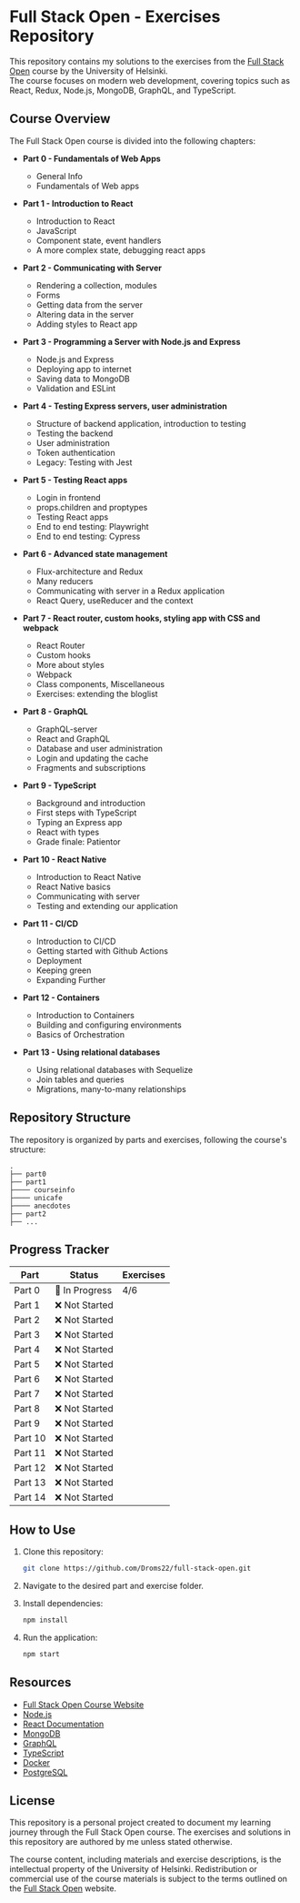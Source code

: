 # Full Stack Open - Exercises Repository

This repository contains my solutions to the exercises from the [Full Stack Open](https://fullstackopen.com) course by the University of Helsinki. \
The course focuses on modern web development, covering topics such as React, Redux, Node.js, MongoDB, GraphQL, and TypeScript.

## Course Overview

The Full Stack Open course is divided into the following chapters:

- **Part 0 - Fundamentals of Web Apps**

  - General Info
  - Fundamentals of Web apps

- **Part 1 - Introduction to React**

  - Introduction to React
  - JavaScript
  - Component state, event handlers
  - A more complex state, debugging react apps

- **Part 2 - Communicating with Server**

  - Rendering a collection, modules
  - Forms
  - Getting data from the server
  - Altering data in the server
  - Adding styles to React app

- **Part 3 - Programming a Server with Node.js and Express**

  - Node.js and Express
  - Deploying app to internet
  - Saving data to MongoDB
  - Validation and ESLint

- **Part 4 - Testing Express servers, user administration**

  - Structure of backend application, introduction to testing
  - Testing the backend
  - User administration
  - Token authentication
  - Legacy: Testing with Jest

- **Part 5 - Testing React apps**

  - Login in frontend
  - props.children and proptypes
  - Testing React apps
  - End to end testing: Playwright
  - End to end testing: Cypress

- **Part 6 - Advanced state management**

  - Flux-architecture and Redux
  - Many reducers
  - Communicating with server in a Redux application
  - React Query, useReducer and the context

- **Part 7 - React router, custom hooks, styling app with CSS and webpack**

  - React Router
  - Custom hooks
  - More about styles
  - Webpack
  - Class components, Miscellaneous
  - Exercises: extending the bloglist

- **Part 8 - GraphQL**

  - GraphQL-server
  - React and GraphQL
  - Database and user administration
  - Login and updating the cache
  - Fragments and subscriptions

- **Part 9 - TypeScript**

  - Background and introduction
  - First steps with TypeScript
  - Typing an Express app
  - React with types
  - Grade finale: Patientor

- **Part 10 - React Native**

  - Introduction to React Native
  - React Native basics
  - Communicating with server
  - Testing and extending our application

- **Part 11 - CI/CD**

  - Introduction to CI/CD
  - Getting started with Github Actions
  - Deployment
  - Keeping green
  - Expanding Further

- **Part 12 - Containers**

  - Introduction to Containers
  - Building and configuring environments
  - Basics of Orchestration

- **Part 13 - Using relational databases**
  - Using relational databases with Sequelize
  - Join tables and queries
  - Migrations, many-to-many relationships

## Repository Structure

The repository is organized by parts and exercises, following the course's structure:

```
.
├── part0
├── part1
├──── courseinfo
├──── unicafe
├──── anecdotes
├── part2
├── ...
```

## Progress Tracker

| Part    | Status         | Exercises |
| ------- | -------------- | --------- |
| Part 0  | 🚧 In Progress | 4/6       |
| Part 1  | ❌ Not Started |
| Part 2  | ❌ Not Started |
| Part 3  | ❌ Not Started |
| Part 4  | ❌ Not Started |
| Part 5  | ❌ Not Started |
| Part 6  | ❌ Not Started |
| Part 7  | ❌ Not Started |
| Part 8  | ❌ Not Started |
| Part 9  | ❌ Not Started |
| Part 10 | ❌ Not Started |
| Part 11 | ❌ Not Started |
| Part 12 | ❌ Not Started |
| Part 13 | ❌ Not Started |
| Part 14 | ❌ Not Started |

## How to Use

1. Clone this repository:
   ```bash
   git clone https://github.com/Droms22/full-stack-open.git
   ```
2. Navigate to the desired part and exercise folder.

3. Install dependencies:
   ```bash
   npm install
   ```
4. Run the application:
   ```bash
   npm start
   ```

## Resources

- [Full Stack Open Course Website](https://fullstackopen.com)
- [Node.js](https://nodejs.org)
- [React Documentation](https://reactjs.org)
- [MongoDB](https://www.mongodb.com)
- [GraphQL](https://graphql.org)
- [TypeScript](https://www.typescriptlang.org)
- [Docker](https://www.docker.com)
- [PostgreSQL](https://www.postgresql.org)

## License

This repository is a personal project created to document my learning journey through the Full Stack Open course. The exercises and solutions in this repository are authored by me unless stated otherwise.

The course content, including materials and exercise descriptions, is the intellectual property of the University of Helsinki. Redistribution or commercial use of the course materials is subject to the terms outlined on the [Full Stack Open](https://fullstackopen.com/en/license) website.
